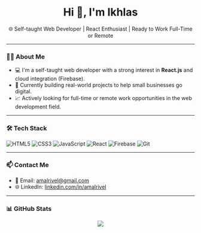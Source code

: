 <h1 align="center">Hi 👋, I'm Ikhlas</h1>
<p align="center">🌐 Self-taught Web Developer | React Enthusiast | Ready to Work Full-Time or Remote</p>

---

### 👨‍💻 About Me
- 💻 I'm a self-taught web developer with a strong interest in **React.js** and cloud integration (Firebase).
- 🚀 Currently building real-world projects to help small businesses go digital.
- 📈 Actively looking for full-time or remote work opportunities in the web development field.
<!--🎓 I’ve completed the [Belajar Membuat Aplikasi Web dengan React](https://www.dicoding.com/) course from Dicoding.-->

---

### 🛠️ Tech Stack
![HTML5](https://img.shields.io/badge/-HTML5-E34F26?style=flat&logo=html5&logoColor=white)
![CSS3](https://img.shields.io/badge/-CSS3-1572B6?style=flat&logo=css3)
![JavaScript](https://img.shields.io/badge/-JavaScript-F7DF1E?style=flat&logo=javascript&logoColor=black)
![React](https://img.shields.io/badge/-React-20232A?style=flat&logo=react)
![Firebase](https://img.shields.io/badge/-Firebase-FFCA28?style=flat&logo=firebase&logoColor=black)
![Git](https://img.shields.io/badge/-Git-F05032?style=flat&logo=git&logoColor=white)
<!--
---

### 📂 Projects I'm Working On
- 💼 Simple Inventory App for small businesses (React + Firebase)
- 🎯 Landing Page for Local Services (Tailwind + React)
- 📝 Personal Portfolio Website (Next.js – coming soon)
-->
---

### 📫 Contact Me
- 📧 Email: amalrivel@gmail.com  
- 🌐 LinkedIn: [linkedin.com/in/amalrivel](https://linkedin.com/in/amalrivel)
<!--💼 Portfolio: -->

---

### 📊 GitHub Stats
<p align="center">
  <img src="https://github-readme-stats.vercel.app/api?username=amalrivel&show_icons=true&theme=default" />
</p>

<!--
**amalrivel/amalrivel** is a ✨ _special_ ✨ repository because its `README.md` (this file) appears on your GitHub profile.

Here are some ideas to get you started:

- 🔭 I’m currently working on ...
- 🌱 I’m currently learning ...
- 👯 I’m looking to collaborate on ...
- 🤔 I’m looking for help with ...
- 💬 Ask me about ...
- 📫 How to reach me: ...
- 😄 Pronouns: ...
- ⚡ Fun fact: ...
-->
